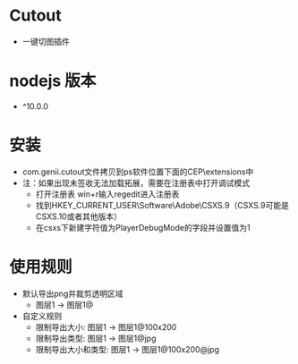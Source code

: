 # Cutout
- 一键切图插件

# nodejs 版本
- ^10.0.0

# 安装
- com.genii.cutout文件拷贝到ps软件位置下面的CEP\extensions中
- 注：如果出现未签收无法加载拓展，需要在注册表中打开调试模式
    - 打开注册表 win+r输入regedit进入注册表
    - 找到HKEY_CURRENT_USER\Software\Adobe\CSXS.9（CSXS.9可能是CSXS.10或者其他版本）
    - 在csxs下新建字符值为PlayerDebugMode的字段并设置值为1

# 使用规则
- 默认导出png并裁剪透明区域
    - 图层1 -> 图层1@
- 自定义规则
    - 限制导出大小: 图层1 -> 图层1@100x200
    - 限制导出类型: 图层1 -> 图层1@jpg
    - 限制导出大小和类型: 图层1 -> 图层1@100x200@jpg

